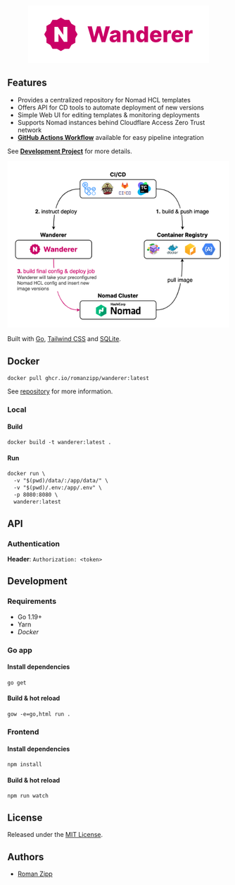 <p align="center">
  <img src="wordmark.png" />
</p>

## Features

- Provides a centralized repository for Nomad HCL templates
- Offers API for CD tools to automate deployment of new versions
- Simple Web UI for editing templates & monitoring deployments
- Supports Nomad instances behind Cloudflare Access Zero Trust network
- [**GitHub Actions Workflow**](https://github.com/romanzipp/Wanderer-Action) available for easy pipeline integration

See [**Development Project**](https://github.com/users/romanzipp/projects/2/views/1) for more details.

![](diagram.png)

Built with [Go](https://go.dev/), [Tailwind CSS](https://tailwindcss.com/) and [SQLite](https://sqlite.org/).

## Docker

```
docker pull ghcr.io/romanzipp/wanderer:latest
```

See [repository](https://github.com/romanzipp/Wanderer/pkgs/container/wanderer) for more information.

### Local

#### Build

```shell
docker build -t wanderer:latest .
```

#### Run

```shell
docker run \
  -v "$(pwd)/data/:/app/data/" \
  -v "$(pwd)/.env:/app/.env" \
  -p 8080:8080 \
  wanderer:latest
```

## API

### Authentication

**Header**: `Authorization: <token>`

## Development

### Requirements

- Go 1.19+
- Yarn
- _Docker_

### Go app

#### Install dependencies

```
go get
```

#### Build & hot reload

```shell
gow -e=go,html run .
```

### Frontend

#### Install dependencies

```
npm install
```

#### Build & hot reload

```shell
npm run watch
```

## License

Released under the [MIT License](LICENSE.md).

## Authors

- [Roman Zipp](https://github.com/romanzipp)
